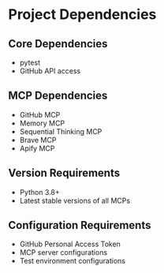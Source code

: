 # Project Dependencies

## Core Dependencies
- pytest
- GitHub API access

## MCP Dependencies
- GitHub MCP
- Memory MCP
- Sequential Thinking MCP
- Brave MCP
- Apify MCP

## Version Requirements
- Python 3.8+
- Latest stable versions of all MCPs

## Configuration Requirements
- GitHub Personal Access Token
- MCP server configurations
- Test environment configurations